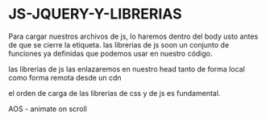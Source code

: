 # JS-JQUERY-Y-LIBRERIAS 
 
Para cargar nuestros archivos de js, lo haremos dentro del body usto antes de que se cierre la etiqueta. 
las librerias de js soon un conjunto de funciones ya definidas que podemos usar en nuestro código.


las librerias de js las enlazaremos en nuestro head tanto de forma local como forma remota desde un cdn

el orden  de carga de las librerias de css y de js es fundamental. 

AOS - animate on scroll 
